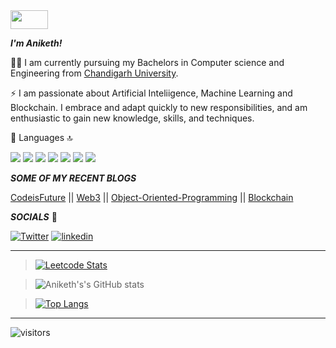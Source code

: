 <img src="https://user-images.githubusercontent.com/74004409/138744651-645f07c9-67f2-4e47-b9da-c4107688d9be.gif" width="60" height="30" /> 

***I'm Aniketh!***

👨‍💻 I am currently pursuing my Bachelors in Computer science and Engineering from [Chandigarh University](https://www.cuchd.in/).

⚡ I am passionate about Artificial Inteliigence, Machine Learning and Blockchain. I embrace and adapt quickly to new responsibilities,
    and am enthusiastic to gain new knowledge, skills, and techniques. 
    
🚀 Languages 🔝

<img src="https://img.shields.io/badge/Python-FFD43B?style=for-the-badge&logo=python&logoColor=darkgreen"> <img src="https://img.shields.io/badge/HTML5-E34F26?style=for-the-badge&logo=html5&logoColor=white"> <img src="https://img.shields.io/badge/CSS3-1572B6?style=for-the-badge&logo=css3&logoColor=white"> <img src="https://img.shields.io/badge/C-00599C?style=for-the-badge&logo=c&logoColor=white"> <img src="https://img.shields.io/badge/C%2B%2B-00599C?style=for-the-badge&logo=c%2B%2B&logoColor=white"> <img src="https://img.shields.io/badge/Java-ED8B00?style=for-the-badge&logo=java&logoColor=white"> <img src="https://img.shields.io/badge/Solidity-e6e6e6?style=for-the-badge&logo=solidity&logoColor=black">
    
    
 ***SOME OF MY RECENT BLOGS***

<a href="https://aniketh88.hashnode.dev/learn-to-code-for-a-better-future">CodeisFuture</a> || <a href="https://dev.to/anipaul2/web3-whats-the-hype-all-about-18ia">Web3</a> || <a href="https://aniketh88.hashnode.dev/oop">Object-Oriented-Programming</a> ||  <a href="https://medium.com/@aniketh131/why-does-blockchain-matter-def4d3de3795">Blockchain</a>
 

***SOCIALS*** 🧒

[![Twitter](https://img.shields.io/twitter/url/https/twitter.com/bukotsunikki.svg?style=social&label=Follow%20%40aniketh_88)](https://twitter.com/aniketh_88) [![linkedin](https://img.shields.io/badge/LinkedIn-0077B5?style=for-the-badge&logo=linkedin&logoColor=white)](https://www.linkedin.com/in/aniketh-paul-7728691bb/) 


---
    
    
> [![Leetcode Stats](https://leetcode.card.workers.dev/?username=Anipaul1&cache=0&font=milonga)](https://leetcode.com/Anipaul1)


> ![Aniketh's's GitHub stats](https://github-readme-stats.vercel.app/api?username=anipaul2&hide=stars&include_all_commits=false&custom_title=GitHub%20Stats&theme=vision-friendly-dark&show_icons=true) 



> [![Top Langs](https://github-readme-stats.vercel.app/api/top-langs/?username=anipaul2&layout=compact)](https://github.com/anuraghazra/github-readme-stats)
    
    
---

![visitors](https://visitor-badge.laobi.icu/badge?page_id=anipaul2.anipaul2)


<!--START_SECTION:activity-->



<!--END_SECTION:activity-->



<!--
**anipaul2/anipaul2** is a ✨ _special_ ✨ repository because its `README.md` (this file) appears on your GitHub profile.

Here are some ideas to get you started:

- 🔭 I’m currently working on ...
- 🌱 I’m currently learning ...
- 👯 I’m looking to collaborate on ...
- 🤔 I’m looking for help with ...
- 💬 Ask me about ...
- 📫 How to reach me: ...
- 😄 Pronouns: ...
- ⚡ Fun fact: ...
-->
